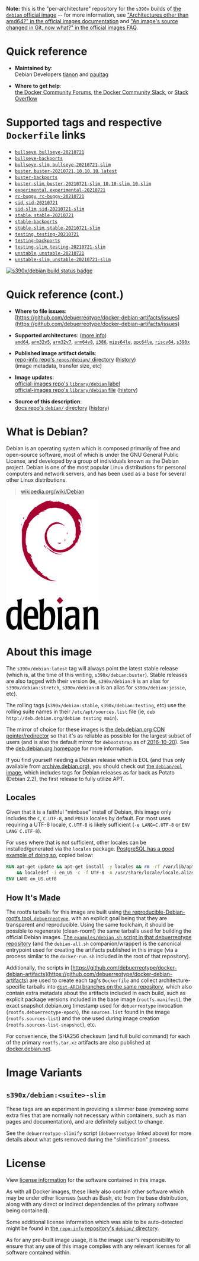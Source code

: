<!--

********************************************************************************

WARNING:

    DO NOT EDIT "debian/README.md"

    IT IS AUTO-GENERATED

    (from the other files in "debian/" combined with a set of templates)

********************************************************************************

-->

**Note:** this is the "per-architecture" repository for the `s390x` builds of [the `debian` official image](https://hub.docker.com/_/debian) -- for more information, see ["Architectures other than amd64?" in the official images documentation](https://github.com/docker-library/official-images#architectures-other-than-amd64) and ["An image's source changed in Git, now what?" in the official images FAQ](https://github.com/docker-library/faq#an-images-source-changed-in-git-now-what).

# Quick reference

-	**Maintained by**:  
	Debian Developers [tianon](https://qa.debian.org/developer.php?login=tianon) and [paultag](https://qa.debian.org/developer.php?login=paultag)

-	**Where to get help**:  
	[the Docker Community Forums](https://forums.docker.com/), [the Docker Community Slack](https://dockr.ly/slack), or [Stack Overflow](https://stackoverflow.com/search?tab=newest&q=docker)

# Supported tags and respective `Dockerfile` links

-	[`bullseye`, `bullseye-20210721`](https://github.com/debuerreotype/docker-debian-artifacts/blob/941fe0ebfee8123836d6e9ffe2740c76defcfd52/bullseye/Dockerfile)
-	[`bullseye-backports`](https://github.com/debuerreotype/docker-debian-artifacts/blob/941fe0ebfee8123836d6e9ffe2740c76defcfd52/bullseye/backports/Dockerfile)
-	[`bullseye-slim`, `bullseye-20210721-slim`](https://github.com/debuerreotype/docker-debian-artifacts/blob/941fe0ebfee8123836d6e9ffe2740c76defcfd52/bullseye/slim/Dockerfile)
-	[`buster`, `buster-20210721`, `10.10`, `10`, `latest`](https://github.com/debuerreotype/docker-debian-artifacts/blob/941fe0ebfee8123836d6e9ffe2740c76defcfd52/buster/Dockerfile)
-	[`buster-backports`](https://github.com/debuerreotype/docker-debian-artifacts/blob/941fe0ebfee8123836d6e9ffe2740c76defcfd52/buster/backports/Dockerfile)
-	[`buster-slim`, `buster-20210721-slim`, `10.10-slim`, `10-slim`](https://github.com/debuerreotype/docker-debian-artifacts/blob/941fe0ebfee8123836d6e9ffe2740c76defcfd52/buster/slim/Dockerfile)
-	[`experimental`, `experimental-20210721`](https://github.com/debuerreotype/docker-debian-artifacts/blob/941fe0ebfee8123836d6e9ffe2740c76defcfd52/experimental/Dockerfile)
-	[`rc-buggy`, `rc-buggy-20210721`](https://github.com/debuerreotype/docker-debian-artifacts/blob/941fe0ebfee8123836d6e9ffe2740c76defcfd52/rc-buggy/Dockerfile)
-	[`sid`, `sid-20210721`](https://github.com/debuerreotype/docker-debian-artifacts/blob/941fe0ebfee8123836d6e9ffe2740c76defcfd52/sid/Dockerfile)
-	[`sid-slim`, `sid-20210721-slim`](https://github.com/debuerreotype/docker-debian-artifacts/blob/941fe0ebfee8123836d6e9ffe2740c76defcfd52/sid/slim/Dockerfile)
-	[`stable`, `stable-20210721`](https://github.com/debuerreotype/docker-debian-artifacts/blob/941fe0ebfee8123836d6e9ffe2740c76defcfd52/stable/Dockerfile)
-	[`stable-backports`](https://github.com/debuerreotype/docker-debian-artifacts/blob/941fe0ebfee8123836d6e9ffe2740c76defcfd52/stable/backports/Dockerfile)
-	[`stable-slim`, `stable-20210721-slim`](https://github.com/debuerreotype/docker-debian-artifacts/blob/941fe0ebfee8123836d6e9ffe2740c76defcfd52/stable/slim/Dockerfile)
-	[`testing`, `testing-20210721`](https://github.com/debuerreotype/docker-debian-artifacts/blob/941fe0ebfee8123836d6e9ffe2740c76defcfd52/testing/Dockerfile)
-	[`testing-backports`](https://github.com/debuerreotype/docker-debian-artifacts/blob/941fe0ebfee8123836d6e9ffe2740c76defcfd52/testing/backports/Dockerfile)
-	[`testing-slim`, `testing-20210721-slim`](https://github.com/debuerreotype/docker-debian-artifacts/blob/941fe0ebfee8123836d6e9ffe2740c76defcfd52/testing/slim/Dockerfile)
-	[`unstable`, `unstable-20210721`](https://github.com/debuerreotype/docker-debian-artifacts/blob/941fe0ebfee8123836d6e9ffe2740c76defcfd52/unstable/Dockerfile)
-	[`unstable-slim`, `unstable-20210721-slim`](https://github.com/debuerreotype/docker-debian-artifacts/blob/941fe0ebfee8123836d6e9ffe2740c76defcfd52/unstable/slim/Dockerfile)

[![s390x/debian build status badge](https://img.shields.io/jenkins/s/https/doi-janky.infosiftr.net/job/multiarch/job/s390x/job/debian.svg?label=s390x/debian%20%20build%20job)](https://doi-janky.infosiftr.net/job/multiarch/job/s390x/job/debian/)

# Quick reference (cont.)

-	**Where to file issues**:  
	[https://github.com/debuerreotype/docker-debian-artifacts/issues](https://github.com/debuerreotype/docker-debian-artifacts/issues)

-	**Supported architectures**: ([more info](https://github.com/docker-library/official-images#architectures-other-than-amd64))  
	[`amd64`](https://hub.docker.com/r/amd64/debian/), [`arm32v5`](https://hub.docker.com/r/arm32v5/debian/), [`arm32v7`](https://hub.docker.com/r/arm32v7/debian/), [`arm64v8`](https://hub.docker.com/r/arm64v8/debian/), [`i386`](https://hub.docker.com/r/i386/debian/), [`mips64le`](https://hub.docker.com/r/mips64le/debian/), [`ppc64le`](https://hub.docker.com/r/ppc64le/debian/), [`riscv64`](https://hub.docker.com/r/riscv64/debian/), [`s390x`](https://hub.docker.com/r/s390x/debian/)

-	**Published image artifact details**:  
	[repo-info repo's `repos/debian/` directory](https://github.com/docker-library/repo-info/blob/master/repos/debian) ([history](https://github.com/docker-library/repo-info/commits/master/repos/debian))  
	(image metadata, transfer size, etc)

-	**Image updates**:  
	[official-images repo's `library/debian` label](https://github.com/docker-library/official-images/issues?q=label%3Alibrary%2Fdebian)  
	[official-images repo's `library/debian` file](https://github.com/docker-library/official-images/blob/master/library/debian) ([history](https://github.com/docker-library/official-images/commits/master/library/debian))

-	**Source of this description**:  
	[docs repo's `debian/` directory](https://github.com/docker-library/docs/tree/master/debian) ([history](https://github.com/docker-library/docs/commits/master/debian))

# What is Debian?

Debian is an operating system which is composed primarily of free and open-source software, most of which is under the GNU General Public License, and developed by a group of individuals known as the Debian project. Debian is one of the most popular Linux distributions for personal computers and network servers, and has been used as a base for several other Linux distributions.

> [wikipedia.org/wiki/Debian](https://en.wikipedia.org/wiki/Debian)

![logo](https://raw.githubusercontent.com/docker-library/docs/b449be7df57e9ed9086bb5821bfb5d6cdc5d67a4/debian/logo.png)

# About this image

The `s390x/debian:latest` tag will always point the latest stable release (which is, at the time of this writing, `s390x/debian:buster`). Stable releases are also tagged with their version (ie, `s390x/debian:9` is an alias for `s390x/debian:stretch`, `s390x/debian:8` is an alias for `s390x/debian:jessie`, etc).

The rolling tags (`s390x/debian:stable`, `s390x/debian:testing`, etc) use the rolling suite names in their `/etc/apt/sources.list` file (ie, `deb http://deb.debian.org/debian testing main`).

The mirror of choice for these images is [the deb.debian.org CDN pointer/redirector](https://deb.debian.org) so that it's as reliable as possible for the largest subset of users (and is also the default mirror for `debootstrap` as of [2016-10-20](https://anonscm.debian.org/cgit/d-i/debootstrap.git/commit/?id=9e8bc60ad1ccf3a25ce7890526b70059f3e770de)). See the [deb.debian.org homepage](https://deb.debian.org) for more information.

If you find yourself needing a Debian release which is EOL (and thus only available from [archive.debian.org](http://archive.debian.org)), you should check out [the `debian/eol` image](https://hub.docker.com/r/debian/eol/), which includes tags for Debian releases as far back as Potato (Debian 2.2), the first release to fully utilize APT.

## Locales

Given that it is a faithful "minbase" install of Debian, this image only includes the `C`, `C.UTF-8`, and `POSIX` locales by default. For most uses requiring a UTF-8 locale, `C.UTF-8` is likely sufficient (`-e LANG=C.UTF-8` or `ENV LANG C.UTF-8`).

For uses where that is not sufficient, other locales can be installed/generated via the `locales` package. [PostgreSQL has a good example of doing so](https://github.com/docker-library/postgres/blob/69bc540ecfffecce72d49fa7e4a46680350037f9/9.6/Dockerfile#L21-L24), copied below:

```dockerfile
RUN apt-get update && apt-get install -y locales && rm -rf /var/lib/apt/lists/* \
	&& localedef -i en_US -c -f UTF-8 -A /usr/share/locale/locale.alias en_US.UTF-8
ENV LANG en_US.utf8
```

## How It's Made

The rootfs tarballs for this image are built using [the reproducible-Debian-rootfs tool, `debuerreotype`](https://github.com/debuerreotype/debuerreotype), with an explicit goal being that they are transparent and reproducible. Using the same toolchain, it should be possible to regenerate (clean-room!) the same tarballs used for building the official Debian images. [The `examples/debian.sh` script in that debuerreotype repository](https://github.com/debuerreotype/debuerreotype/blob/master/examples/debian.sh) (and the `debian-all.sh` companion/wrapper) is the canonical entrypoint used for creating the artifacts published in this image (via a process similar to the `docker-run.sh` included in the root of that repository).

Additionally, the scripts in [https://github.com/debuerreotype/docker-debian-artifacts](https://github.com/debuerreotype/docker-debian-artifacts) are used to create each tag's `Dockerfile` and collect architecture-specific tarballs into [`dist-ARCH` branches on the same repository](https://github.com/debuerreotype/docker-debian-artifacts/branches), which also contain extra metadata about the artifacts included in each build, such as explicit package versions included in the base image (`rootfs.manifest`), the exact snapshot.debian.org timestamp used for `debuerreotype` invocation (`rootfs.debuerreotype-epoch`), the `sources.list` found in the image (`rootfs.sources-list`) and the one used during image creation (`rootfs.sources-list-snapshot`), etc.

For convenience, the SHA256 checksum (and full build command) for each of the primary `rootfs.tar.xz` artifacts are also published at [docker.debian.net](https://docker.debian.net/).

# Image Variants

## `s390x/debian:<suite>-slim`

These tags are an experiment in providing a slimmer base (removing some extra files that are normally not necessary within containers, such as man pages and documentation), and are definitely subject to change.

See the `debuerreotype-slimify` script (`debuerreotype` linked above) for more details about what gets removed during the "slimification" process.

# License

View [license information](https://www.debian.org/social_contract#guidelines) for the software contained in this image.

As with all Docker images, these likely also contain other software which may be under other licenses (such as Bash, etc from the base distribution, along with any direct or indirect dependencies of the primary software being contained).

Some additional license information which was able to be auto-detected might be found in [the `repo-info` repository's `debian/` directory](https://github.com/docker-library/repo-info/tree/master/repos/debian).

As for any pre-built image usage, it is the image user's responsibility to ensure that any use of this image complies with any relevant licenses for all software contained within.
